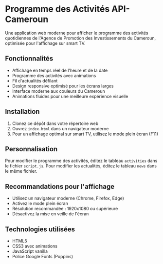 # Programme des Activités API-Cameroun

Une application web moderne pour afficher le programme des activités quotidiennes de l'Agence de Promotion des Investissements du Cameroun, optimisée pour l'affichage sur smart TV.

## Fonctionnalités

- Affichage en temps réel de l'heure et de la date
- Programme des activités avec animations
- Fil d'actualités défilant
- Design responsive optimisé pour les écrans larges
- Interface moderne aux couleurs du Cameroun
- Animations fluides pour une meilleure expérience visuelle

## Installation

1. Clonez ce dépôt dans votre répertoire web
2. Ouvrez `index.html` dans un navigateur moderne
3. Pour un affichage optimal sur smart TV, utilisez le mode plein écran (F11)

## Personnalisation

Pour modifier le programme des activités, éditez le tableau `activities` dans le fichier `script.js`.
Pour modifier les actualités, éditez le tableau `news` dans le même fichier.

## Recommandations pour l'affichage

- Utilisez un navigateur moderne (Chrome, Firefox, Edge)
- Activez le mode plein écran
- Résolution recommandée : 1920x1080 ou supérieure
- Désactivez la mise en veille de l'écran

## Technologies utilisées

- HTML5
- CSS3 avec animations
- JavaScript vanilla
- Police Google Fonts (Poppins)
